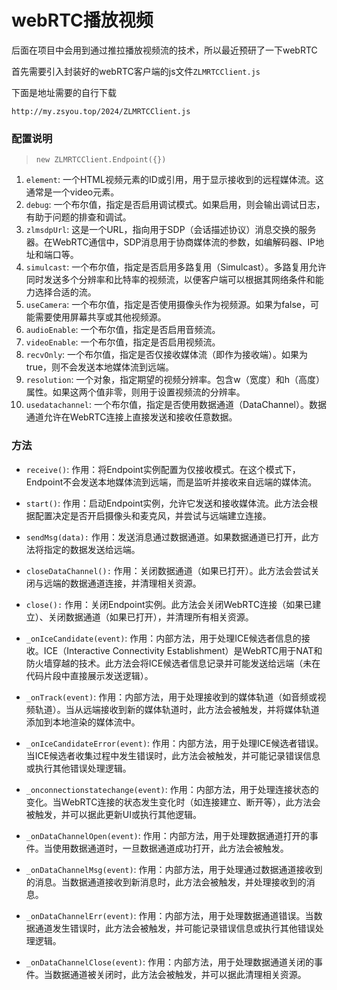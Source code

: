 # webRTC播放视频

后面在项目中会用到通过推拉播放视频流的技术，所以最近预研了一下webRTC

首先需要引入封装好的webRTC客户端的js文件`ZLMRTCClient.js`

下面是地址需要的自行下载

`http://my.zsyou.top/2024/ZLMRTCClient.js`


### 配置说明
>`new ZLMRTCClient.Endpoint({})`
1. `element`: 一个HTML视频元素的ID或引用，用于显示接收到的远程媒体流。这通常是一个video元素。
2. `debug`: 一个布尔值，指定是否启用调试模式。如果启用，则会输出调试日志，有助于问题的排查和调试。
3. `zlmsdpUrl`: 这是一个URL，指向用于SDP（会话描述协议）消息交换的服务器。在WebRTC通信中，SDP消息用于协商媒体流的参数，如编解码器、IP地址和端口等。
4. `simulcast`: 一个布尔值，指定是否启用多路复用（Simulcast）。多路复用允许同时发送多个分辨率和比特率的视频流，以便客户端可以根据其网络条件和能力选择合适的流。
5. `useCamera`: 一个布尔值，指定是否使用摄像头作为视频源。如果为false，可能需要使用屏幕共享或其他视频源。
6. `audioEnable`: 一个布尔值，指定是否启用音频流。
7. `videoEnable`: 一个布尔值，指定是否启用视频流。
8. `recvOnly`: 一个布尔值，指定是否仅接收媒体流（即作为接收端）。如果为true，则不会发送本地媒体流到远端。
9. `resolution`: 一个对象，指定期望的视频分辨率。包含w（宽度）和h（高度）属性。如果这两个值非零，则用于设置视频流的分辨率。
10. `usedatachannel`: 一个布尔值，指定是否使用数据通道（DataChannel）。数据通道允许在WebRTC连接上直接发送和接收任意数据。

### 方法

- `receive()`:
  作用：将Endpoint实例配置为仅接收模式。在这个模式下，Endpoint不会发送本地媒体流到远端，而是监听并接收来自远端的媒体流。

- `start()`:
  作用：启动Endpoint实例，允许它发送和接收媒体流。此方法会根据配置决定是否开启摄像头和麦克风，并尝试与远端建立连接。

- `sendMsg(data):`
  作用：发送消息通过数据通道。如果数据通道已打开，此方法将指定的数据发送给远端。

- `closeDataChannel():`
  作用：关闭数据通道（如果已打开）。此方法会尝试关闭与远端的数据通道连接，并清理相关资源。

- `close():`
  作用：关闭Endpoint实例。此方法会关闭WebRTC连接（如果已建立）、关闭数据通道（如果已打开），并清理所有相关资源。

- `_onIceCandidate(event)`:
  作用：内部方法，用于处理ICE候选者信息的接收。ICE（Interactive Connectivity Establishment）是WebRTC用于NAT和防火墙穿越的技术。此方法会将ICE候选者信息记录并可能发送给远端（未在代码片段中直接展示发送逻辑）。

- `_onTrack(event)`:
  作用：内部方法，用于处理接收到的媒体轨道（如音频或视频轨道）。当从远端接收到新的媒体轨道时，此方法会被触发，并将媒体轨道添加到本地渲染的媒体流中。

- `_onIceCandidateError(event)`:
  作用：内部方法，用于处理ICE候选者错误。当ICE候选者收集过程中发生错误时，此方法会被触发，并可能记录错误信息或执行其他错误处理逻辑。

- `_onconnectionstatechange(event)`:
  作用：内部方法，用于处理连接状态的变化。当WebRTC连接的状态发生变化时（如连接建立、断开等），此方法会被触发，并可以据此更新UI或执行其他逻辑。

- `_onDataChannelOpen(event)`:
  作用：内部方法，用于处理数据通道打开的事件。当使用数据通道时，一旦数据通道成功打开，此方法会被触发。

- `_onDataChannelMsg(event)`:
  作用：内部方法，用于处理通过数据通道接收到的消息。当数据通道接收到新消息时，此方法会被触发，并处理接收到的消息。

- `_onDataChannelErr(event)`:
  作用：内部方法，用于处理数据通道错误。当数据通道发生错误时，此方法会被触发，并可能记录错误信息或执行其他错误处理逻辑。

- `_onDataChannelClose(event)`:
  作用：内部方法，用于处理数据通道关闭的事件。当数据通道被关闭时，此方法会被触发，并可以据此清理相关资源。

